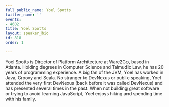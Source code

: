 ```yaml
---
full_public_name: Yoel Spotts
twitter_name: ''
events:
- 4602
title: Yoel Spotts
layout: speaker_bio
id: 818
order: 1

---
```

Yoel Spotts is Director of Platform Architecture at Ware2Go, based in Atlanta. Holding degrees in Computer Science and Talmudic Law, he has 20 years of programming experience. A big fan of the JVM, Yoel has worked in Java, Groovy and Scala. No stranger to DevNexus or public speaking, Yoel attended the very first DevNexus (back before it was called DevNexus) and has presented several times in the past. When not building great software or trying to avoid learning JavaScript, Yoel enjoys hiking and spending time with his family.